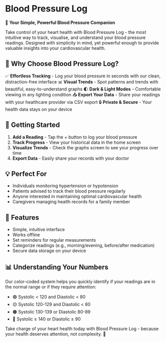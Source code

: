 # Blood Pressure Log

📱 **Your Simple, Powerful Blood Pressure Companion**

Take control of your heart health with Blood Pressure Log - the most intuitive way to track, visualise, and understand your blood pressure readings. Designed with simplicity in mind, yet powerful enough to provide valuable insights into your cardiovascular health.

## 🌟 Why Choose Blood Pressure Log?

✅ **Effortless Tracking** - Log your blood pressure in seconds with our clean, distraction-free interface
📊 **Visual Trends** - Spot patterns and trends with beautiful, easy-to-understand graphs
🌓 **Dark & Light Modes** - Comfortable viewing in any lighting condition
📤 **Export Your Data** - Share your readings with your healthcare provider via CSV export
🔒 **Private & Secure** - Your health data stays on your device

## 🚀 Getting Started

1. **Add a Reading** - Tap the + button to log your blood pressure
2. **Track Progress** - View your historical data in the home screen
3. **Visualize Trends** - Check the graphs screen to see your progress over time
4. **Export Data** - Easily share your records with your doctor

## 💡 Perfect For

- Individuals monitoring hypertension or hypotension
- Patients advised to track their blood pressure regularly
- Anyone interested in maintaining optimal cardiovascular health
- Caregivers managing health records for a family member

## 📱 Features
- Simple, intuitive interface
- Works offline
- Set reminders for regular measurements
- Categorize readings (e.g., morning/evening, before/after medication)
- Secure data storage on your device

## 📊 Understanding Your Numbers
Our color-coded system helps you quickly identify if your readings are in the normal range or if they require attention:

- 🟢 Systolic < 120 and Diastolic < 80
- 🟡 Systolic 120-129 and Diastolic < 80
- 🟠 Systolic 130-139 or Diastolic 80-89
- 🔴 Systolic ≥ 140 or Diastolic ≥ 90

Take charge of your heart health today with Blood Pressure Log - because your health deserves attention, not complexity. 💙

